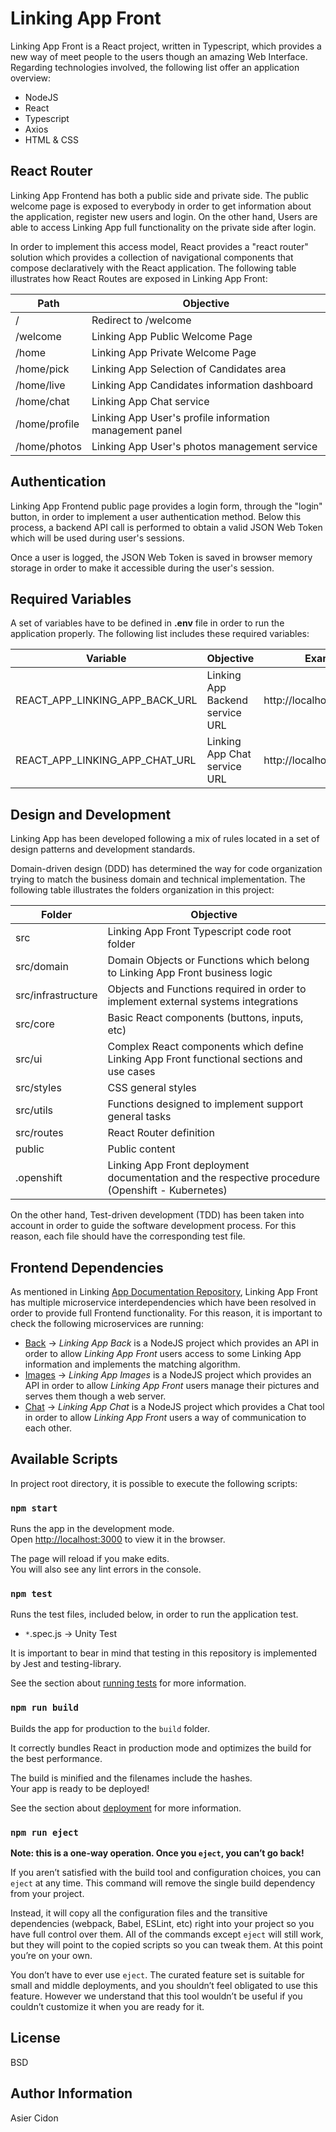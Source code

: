 # Linking App Front

Linking App Front is a React project, written in Typescript, which provides a new way of meet people to the users though an amazing Web Interface. Regarding technologies involved, the following list offer an application overview:

-   NodeJS
-   React
-   Typescript
-   Axios
-   HTML & CSS

## React Router

Linking App Frontend has both a public side and private side. The public welcome page is exposed to everybody in order to get information about the application, register new users and login. On the other hand, Users are able to access Linking App full functionality on the private side after login.

In order to implement this access model, React provides a "react router" solution which provides a collection of navigational components that compose declaratively with the React application. The following table illustrates how React Routes are exposed in Linking App Front:

| Path          | Objective                                               |
| ------------- | ------------------------------------------------------- |
| /             | Redirect to /welcome                                    |
| /welcome      | Linking App Public Welcome Page                         |
| /home         | Linking App Private Welcome Page                        |
| /home/pick    | Linking App Selection of Candidates area                |
| /home/live    | Linking App Candidates information dashboard            |
| /home/chat    | Linking App Chat service                                |
| /home/profile | Linking App User's profile information management panel |
| /home/photos  | Linking App User's photos management service            |

## Authentication

Linking App Frontend public page provides a login form, through the "login" button, in order to implement a user authentication method. Below this process, a backend API call is performed to obtain a valid JSON Web Token which will be used during user's sessions.

Once a user is logged, the JSON Web Token is saved in browser memory storage in order to make it accessible during the user's session.

## Required Variables

A set of variables have to be defined in **.env** file in order to run the application properly. The following list includes these required variables:

| Variable                       | Objective                       | Example                    |
| ------------------------------ | ------------------------------- | -------------------------- |
| REACT_APP_LINKING_APP_BACK_URL | Linking App Backend service URL | http://localhost:5000      |
| REACT_APP_LINKING_APP_CHAT_URL | Linking App Chat service URL    | http://localhost:5002/tech |

## Design and Development

Linking App has been developed following a mix of rules located in a set of design patterns and development standards.

Domain-driven design (DDD) has determined the way for code organization trying to match the business domain and technical implementation. The following table illustrates the folders organization in this project:

| Folder             | Objective                                                                                        |
| ------------------ | ------------------------------------------------------------------------------------------------ |
| src                | Linking App Front Typescript code root folder                                                    |
| src/domain         | Domain Objects or Functions which belong to Linking App Front business logic                     |
| src/infrastructure | Objects and Functions required in order to implement external systems integrations               |
| src/core           | Basic React components (buttons, inputs, etc)                                                    |
| src/ui             | Complex React components which define Linking App Front functional sections and use cases        |
| src/styles         | CSS general styles                                                                               |
| src/utils          | Functions designed to implement support general tasks                                            |
| src/routes         | React Router definition                                                                          |
| public             | Public content                                                                                   |
| .openshift         | Linking App Front deployment documentation and the respective procedure (Openshift - Kubernetes) |

On the other hand, Test-driven development (TDD) has been taken into account in order to guide the software development process. For this reason, each file should have the corresponding test file.

## Frontend Dependencies

As mentioned in Linking [App Documentation Repository](https://github.com/acidonper/linking-app-documentation.git), Linking App Front has multiple microservice interdependencies which have been resolved in order to provide full Frontend functionality. For this reason, it is important to check the following microservices are running:

-   [Back](https://github.com/acidonper/linking-app-back.git) -> _Linking App Back_ is a NodeJS project which provides an API in order to allow _Linking App Front_ users access to some Linking App information and implements the matching algorithm.
-   [Images](https://github.com/acidonper/linking-app-images.git) -> _Linking App Images_ is a NodeJS project which provides an API in order to allow _Linking App Front_ users manage their pictures and serves them though a web server.
-   [Chat](https://github.com/acidonper/linking-app-chat.git) -> _Linking App Chat_ is a NodeJS project which provides a Chat tool in order to allow _Linking App Front_ users a way of communication to each other.

## Available Scripts

In project root directory, it is possible to execute the following scripts:

### `npm start`

Runs the app in the development mode.<br />
Open [http://localhost:3000](http://localhost:3000) to view it in the browser.

The page will reload if you make edits.<br />
You will also see any lint errors in the console.

### `npm test`

Runs the test files, included below, in order to run the application test.

-   `*`.spec.js -> Unity Test

It is important to bear in mind that testing in this repository is implemented by Jest and testing-library.

See the section about [running tests](https://facebook.github.io/create-react-app/docs/running-tests) for more information.

### `npm run build`

Builds the app for production to the `build` folder.

It correctly bundles React in production mode and optimizes the build for the best performance.

The build is minified and the filenames include the hashes.<br />
Your app is ready to be deployed!

See the section about [deployment](https://facebook.github.io/create-react-app/docs/deployment) for more information.

### `npm run eject`

**Note: this is a one-way operation. Once you `eject`, you can’t go back!**

If you aren’t satisfied with the build tool and configuration choices, you can `eject` at any time. This command will remove the single build dependency from your project.

Instead, it will copy all the configuration files and the transitive dependencies (webpack, Babel, ESLint, etc) right into your project so you have full control over them. All of the commands except `eject` will still work, but they will point to the copied scripts so you can tweak them. At this point you’re on your own.

You don’t have to ever use `eject`. The curated feature set is suitable for small and middle deployments, and you shouldn’t feel obligated to use this feature. However we understand that this tool wouldn’t be useful if you couldn’t customize it when you are ready for it.

## License

BSD

## Author Information

Asier Cidon
